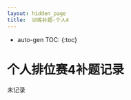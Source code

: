 ```yaml
---
layout: hidden_page
title:  训练补题-个人4
---
```


* auto-gen TOC:
{:toc}
# 个人排位赛4补题记录



未记录

